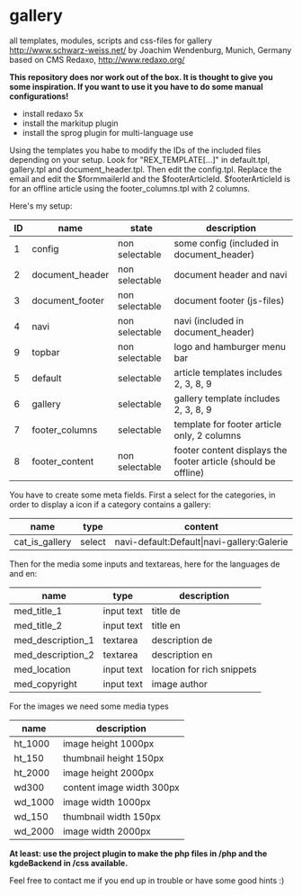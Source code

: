 # gallery

all templates, modules, scripts and css-files for gallery http://www.schwarz-weiss.net/ by Joachim Wendenburg, Munich, Germany
based on CMS Redaxo, http://www.redaxo.org/

**This repository does nor work out of the box. It is thought to give you some inspiration. If you want to use it you have to do some manual configurations!**

* install redaxo 5x
* install the markitup plugin
* install the sprog plugin for multi-language use

Using the templates you habe to modify the IDs of the included files depending on your setup.
Look for "REX_TEMPLATE[...]" in default.tpl, gallery.tpl and document_header.tpl.
Then edit the config.tpl. Replace the email and edit the $formmailerId and the $footerArticleId.
$footerArticleId is for an offline article using the footer_columns.tpl with 2 columns.

Here's my setup:

ID  | name              | state             | description
--- | ----------------- | ----------------- | ------------
1   | config            | non selectable    | some config (included in document_header)
2   | document_header   | non selectable    | document header and navi
3   | document_footer   | non selectable    | document footer (js-files)
4   | navi              | non selectable    | navi (included in document_header)
9   | topbar            | non selectable    | logo and hamburger menu bar
5   | default           | selectable        | article templates includes 2, 3, 8, 9
6   | gallery           | selectable        | gallery template includes 2, 3, 8, 9
7   | footer_columns    | selectable        | template for footer article only, 2 columns
8   | footer_content    | non selectable    | footer content displays the footer article (should be offline)

You have to create some meta fields. First a select for the categories, in order to display a icon if a category contains a gallery:

name            |  type    | content
--------------- | -------- | ---------
cat_is_gallery  | select   | navi-default:Default\|navi-gallery:Galerie

Then for the media some inputs and textareas, here for the languages de and en:

name                |  type         | description
------------------- | ------------- | ---------
med_title_1         | input text    | title de
med_title_2         | input text    | title en
med_description_1   | textarea      | description de
med_description_2   | textarea      | description en
med_location        | input text    | location for rich snippets
med_copyright       | input text    | image author

For the images we need some media types

name        | description
----------- | ---------------------
ht_1000     | image height 1000px
ht_150      | thumbnail height 150px
ht_2000     | image height 2000px
wd300       | content image width 300px
wd_1000     | image width 1000px
wd_150      | thumbnail width 150px
wd_2000     | image width 2000px

**At least: use the project plugin to make the php files in /php and the kgdeBackend in /css available.**

Feel free to contact me if you end up in trouble or have some good hints :)





